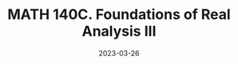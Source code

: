 ---
title: "MATH 140C. Foundations of Real Analysis III"
collection: teaching
type: "Undergraduate course"
permalink: /teaching/2025-spring-math140c
venue: "University of California San Diego"
date: 2023-03-26
location: "San Diego, California"
role: "ta"
---